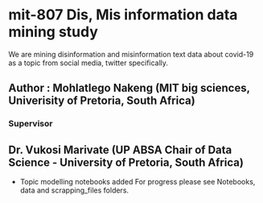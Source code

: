 mit-807 Dis, Mis information data mining study
==============================

We are mining disinformation and misinformation text data about covid-19 as a topic from
social media, twitter specifically.

Author : Mohlatlego Nakeng (MIT big sciences, Univerisity of Pretoria, South Africa)
-------
### Supervisor
Dr. Vukosi Marivate (UP ABSA Chair of Data Science - University of Pretoria, South Africa)
---------


* Topic modelling notebooks added
For progress please see Notebooks, data and scrapping_files folders. 


